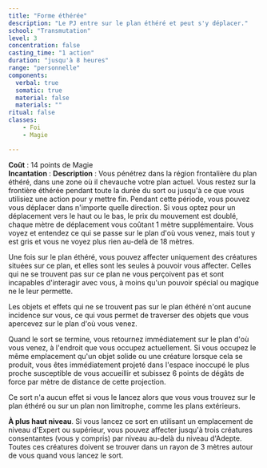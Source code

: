 ```yaml
---
title: "Forme éthérée"
description: "Le PJ entre sur le plan éthéré et peut s'y déplacer."
school: "Transmutation"
level: 3
concentration: false
casting_time: "1 action"
duration: "jusqu'à 8 heures"
range: "personnelle"
components:
  verbal: true
  somatic: true
  material: false
  materials: ""
ritual: false
classes:
    - Foi
    - Magie

---
```

**Coût** : 14 points de Magie  
**Incantation** : 
**Description** : Vous pénétrez dans la région frontalière du plan éthéré, dans une zone où il chevauche votre plan actuel. Vous restez sur la frontière éthérée pendant toute la durée du sort ou jusqu'à ce que vous utilisiez une action pour y mettre fin. Pendant cette période, vous pouvez vous déplacer dans n'importe quelle direction. Si vous optez pour un déplacement vers le haut ou le bas, le prix du mouvement est doublé, chaque mètre de déplacement vous coûtant 1 mètre supplémentaire. Vous voyez et entendez ce qui se passe sur le plan d'où vous venez, mais tout y est gris et vous ne voyez plus rien au-delà de 18 mètres.

Une fois sur le plan éthéré, vous pouvez affecter uniquement des créatures situées sur ce plan, et elles sont les seules à pouvoir vous affecter. Celles qui ne se trouvent pas sur ce plan ne vous perçoivent pas et sont incapables d'interagir avec vous, à moins qu'un pouvoir spécial ou magique ne le leur permette.

Les objets et effets qui ne se trouvent pas sur le plan éthéré n'ont aucune incidence sur vous, ce qui vous permet de traverser des objets que vous apercevez sur le plan d'où vous venez.

Quand le sort se termine, vous retournez immédiatement sur le plan d'où vous venez, à l'endroit que vous occupez actuellement. Si vous occupez le même emplacement qu'un objet solide ou une créature lorsque cela se produit, vous êtes immédiatement projeté dans l'espace inoccupé le plus proche susceptible de vous accueillir et subissez 6 points de dégâts de force par mètre de distance de cette projection.

Ce sort n'a aucun effet si vous le lancez alors que vous vous trouvez sur le plan éthéré ou sur un plan non limitrophe, comme les plans extérieurs.

**À plus haut niveau**. Si vous lancez ce sort en utilisant un emplacement de niveau d'Expert ou supérieur, vous pouvez affecter jusqu'à trois créatures consentantes (vous y compris) par niveau au-delà du niveau d'Adepte. Toutes ces créatures doivent se trouver dans un rayon de 3 mètres autour de vous quand vous lancez le sort.
